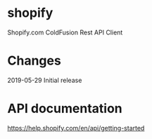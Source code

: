 # shopify
Shopify.com ColdFusion Rest API Client

# Changes
2019-05-29 Initial release

# API documentation
https://help.shopify.com/en/api/getting-started

